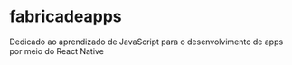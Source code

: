 # fabricadeapps
Dedicado ao aprendizado de JavaScript para o desenvolvimento de apps por meio do React Native
